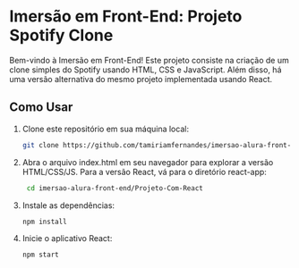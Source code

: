 # Imersão em Front-End: Projeto Spotify Clone

Bem-vindo à Imersão em Front-End! Este projeto consiste na criação de um clone simples do Spotify usando HTML, CSS e JavaScript. Além disso, há uma versão alternativa do mesmo projeto implementada usando React.

## Como Usar

1. Clone este repositório em sua máquina local:

   ```bash
   git clone https://github.com/tamiriamfernandes/imersao-alura-front-end.git
   
2. Abra o arquivo index.html em seu navegador para explorar a versão HTML/CSS/JS.
Para a versão React, vá para o diretório react-app:
   ```bash
    cd imersao-alura-front-end/Projeto-Com-React

3. Instale as dependências:
      ```bash
   npm install

4. Inicie o aplicativo React:
    ```bash
    npm start   



